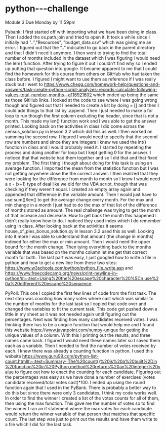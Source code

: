 # python---challenge
Module 3 Due Monday by 11:59pm

Pybank:
  I first started off with importing what we have been doing in class. Then I added the os.path.join and tried to open it. It took a while since I initially had "..","Resources", "budget_data.csv" which was giving me an error. I figured out that the ".." indicated to go back in the parent directory and that I didn't need it anymore.  I then went to trying to find the total number of months included in the dataset which I was figuring I would need the len() function. After trying to figure it out I couldn't find why so I ended up putting that question into google. It became apparent to me that I could find the homework for this course from others on GitHub who had taken the class before. I figured I might want to use them as reference if I was really stuck but I went to https://www.chegg.com/homework-help/questions-and-answers/task-create-python-script-analyzes-records-calculate-following-values-total-number-months--q116921602 which ended up being the same as those GitHub links. I looked at the code to see where I was going wrong though and figured out that I needed to create a list by doing = [] and then I could add things to that list by .append. Then I just needed to make a for loop to run though the first column excluding the header, since that is not a month. This made my len() function work and I was able to get the answer printed. Looking back on the activities in class I did come across the census_solution.py in lesson 3.2 which did this as well.
  I then worked on summing the second row. I figured I would need to specify that the second row are numbers and since they are integers I knew we used the int() function in class and I would probably need it. I started by repeating the process and doing another for loop but I kept getting 0 for the answer. I noticed that that website had them together and so I did that and that fixed my problem.
  The first thing I though about doing for this task is using an average function. I imported the mean from the statistics function but I was not getting anywhere close the the correct answer. I then realized that they were looking for the difference from month to month so I knew I would need a x - (x+1) type of deal like we did for the VBA script, though that was checking if they weren't equal. I created an empty array again and appended that difference in the variable amount. Then I would just have to use sum()/len() to get the average change every month.
  For the max and min change in a month I just had to do the max of that list of the difference of months stored as amount. The real challenge was trying to get the month of that increase and decrease. How to get back the month this happened I didn't really know how to do. I noticed they used index which I do remember using in class. After looking back at the activities it seems house_of_pies_bonus_solution.py in lesson 3.2 used this as well. Looking into it more I was able to understand that amount (the change in months) indexed for either the max or min amount. Then I would need the upper bound for the month change. Then tying everything back to the months variable that was based on the months column let me get that correct month for both.
  The last part was easy, I just googled how to write a file in python and how to get a new line from these two sites: https://www.w3schools.com/python/python_file_write.asp and https://www.freecodecamp.org/news/print-newline-in-python/#:~:text=Using%20the%20escape%20character%20%5Cn,use%20a%20different%20escape%20sequence.

PyPoll:
  This one I copied the first few lines of code from the first task.
  The next step was counting how many votes where cast which was similar to the number of months for the last task so I copied that code over and changed the variables to fit the current task. This code got pushed down a little in my sheet as it was not needed again until figuring out the percentages.
  Next was finding how many candidates received votes. I was thinking there has to be a unquie function that would help me and I found this website https://www.javatpoint.com/numpy-unique for getting the unique values of a column. With this I printing out the results, and three names came back. I figured I would need these names later so I saved them each as a variable.
  Then I needed to find the number of votes received by each. I knew there was already a counting function in python. I used this website https://www.guru99.com/python-list-count.html#:~:text=Summary-,The%20count()%20is%20a%20built%2Din%20function%20in%20Python,method%20returns%20an%20integer%20value to figure out how to enact the counting for each candidate.
  Figuring out the percentages was easy as we have done a number of exercises (votes candidate received/total votes cast)*100. I ended up using the round function again that I used in the PyBank.
  There is probably a better way to do this but since there were only 3 candidates, I think my code works well. In order to find the winner I created a list of the votes counts for all of them, then using the max function. This gave me the number of votes so to find the winner I ran an if statement where the max votes for each candidate would return the winner variable of that person that matches that specific count.
  The last step was just to print out the results and have them write to a file which I did for the last task.
